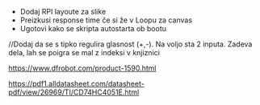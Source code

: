 - Dodaj RPI layoute za slike
- Preizkusi response time če si že v Loopu za canvas
- Ugotovi kako se skripta autostarta ob bootu

//Dodaj da se s tipko regulira glasnost (+,-). Na voljo sta 2 inputa.
Zadeva dela, lah se poigra se mal z indeksi v knjiznici

https://www.dfrobot.com/product-1590.html

https://pdf1.alldatasheet.com/datasheet-pdf/view/26969/TI/CD74HC4051E.html
